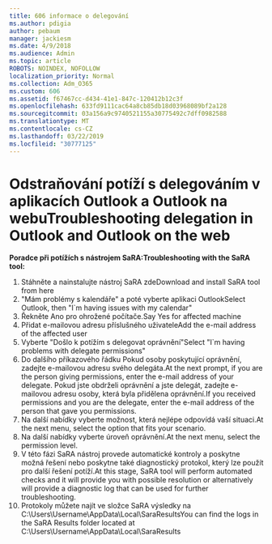 ```yaml
---
title: 606 informace o delegování
ms.author: pdigia
author: pebaum
manager: jackiesm
ms.date: 4/9/2018
ms.audience: Admin
ms.topic: article
ROBOTS: NOINDEX, NOFOLLOW
localization_priority: Normal
ms.collection: Adm_O365
ms.custom: 606
ms.assetid: f67467cc-d434-41e1-847c-120412b12c3f
ms.openlocfilehash: 633fd9111cac64a8cb85db18d03968089bf2a128
ms.sourcegitcommit: 03a156a9c9740521155a30775492c7dff0982588
ms.translationtype: MT
ms.contentlocale: cs-CZ
ms.lasthandoff: 03/22/2019
ms.locfileid: "30777125"
---
```

# <a name="troubleshooting-delegation-in-outlook-and-outlook-on-the-web"></a><span data-ttu-id="0402d-102">Odstraňování potíží s delegováním v aplikacích Outlook a Outlook na webu</span><span class="sxs-lookup"><span data-stu-id="0402d-102">Troubleshooting delegation in Outlook and Outlook on the web</span></span>

<span data-ttu-id="0402d-103">**Poradce při potížích s nástrojem SaRA:**</span><span class="sxs-lookup"><span data-stu-id="0402d-103">**Troubleshooting with the SaRA tool:**</span></span>

1. <span data-ttu-id="0402d-104">Stáhněte a nainstalujte nástroj SaRA zde</span><span class="sxs-lookup"><span data-stu-id="0402d-104">Download and install SaRA tool from here</span></span>
1. <span data-ttu-id="0402d-105">"Mám problémy s kalendáře" a poté vyberte aplikaci Outlook</span><span class="sxs-lookup"><span data-stu-id="0402d-105">Select Outlook, then "I\`m having issues with my calendar"</span></span>
1. <span data-ttu-id="0402d-106">Řekněte Ano pro ohrožené počítače.</span><span class="sxs-lookup"><span data-stu-id="0402d-106">Say Yes for affected machine</span></span>
1. <span data-ttu-id="0402d-107">Přidat e-mailovou adresu příslušného uživatele</span><span class="sxs-lookup"><span data-stu-id="0402d-107">Add the e-mail address of the affected user</span></span>
1. <span data-ttu-id="0402d-108">Vyberte "Došlo k potížím s delegovat oprávnění"</span><span class="sxs-lookup"><span data-stu-id="0402d-108">Select "I\`m having problems with delegate permissions"</span></span>
1. <span data-ttu-id="0402d-109">Do dalšího příkazového řádku Pokud osoby poskytující oprávnění, zadejte e-mailovou adresu svého delegáta.</span><span class="sxs-lookup"><span data-stu-id="0402d-109">At the next prompt, if you are the person giving permissions, enter the e-mail address of your delegate.</span></span> <span data-ttu-id="0402d-110">Pokud jste obdrželi oprávnění a jste delegát, zadejte e-mailovou adresu osoby, která byla přidělena oprávnění.</span><span class="sxs-lookup"><span data-stu-id="0402d-110">If you received permissions and you are the delegate, enter the e-mail address of the person that gave you permissions.</span></span>
1. <span data-ttu-id="0402d-111">Na další nabídky vyberte možnost, která nejlépe odpovídá vaší situaci.</span><span class="sxs-lookup"><span data-stu-id="0402d-111">At the next menu, select the option that fits your scenario.</span></span> 
1. <span data-ttu-id="0402d-112">Na další nabídky vyberte úroveň oprávnění.</span><span class="sxs-lookup"><span data-stu-id="0402d-112">At the next menu, select the permission level.</span></span>
1. <span data-ttu-id="0402d-113">V této fázi SaRA nástroj provede automatické kontroly a poskytne možná řešení nebo poskytne také diagnostický protokol, který lze použít pro další řešení potíží.</span><span class="sxs-lookup"><span data-stu-id="0402d-113">At this stage, SaRA tool will perform automated checks and it will provide you with possible resolution or alternatively will provide a diagnostic log that can be used for further troubleshooting.</span></span>
1. <span data-ttu-id="0402d-114">Protokoly můžete najít ve složce SaRA výsledky na C:\Users\Username\AppData\Local\SaraResults</span><span class="sxs-lookup"><span data-stu-id="0402d-114">You can find the logs in the SaRA Results folder located at C:\Users\Username\AppData\Local\SaraResults</span></span>